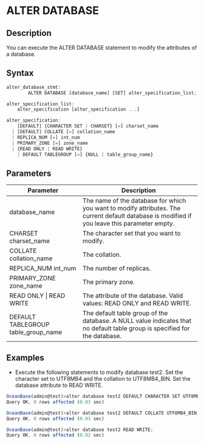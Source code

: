 ALTER DATABASE 
===================================



Description 
--------------------

You can execute the ALTER DATABASE statement to modify the attributes of a database.

Syntax 
---------------

```javascript
alter_database_stmt:
        ALTER DATABASE [database_name] [SET] alter_specification_list;

alter_specification_list: 
    alter_specification [alter_specification ...]

alter_specification: 
    [DEFAULT] {CHARACTER SET | CHARSET} [=] charset_name
  | [DEFAULT] COLLATE [=] collation_name
  | REPLICA_NUM [=] int_num
  | PRIMARY_ZONE [=] zone_name
  | {READ ONLY | READ WRITE}
    | DEFAULT TABLEGROUP [=] {NULL | table_group_name}
```



Parameters 
-------------------



|            **Parameter**            |                                                                **Description**                                                                |
|-------------------------------------|-----------------------------------------------------------------------------------------------------------------------------------------------|
| database_name                       | The name of the database for which you want to modify attributes. The current default database is modified if you leave this parameter empty. |
| CHARSET charset_name                | The character set that you want to modify.                                                                                                    |
| COLLATE collation_name              | The collation.                                                                                                                                |
| REPLICA_NUM int_num                 | The number of replicas.                                                                                                                       |
| PRIMARY_ZONE zone_name              | The primary zone.                                                                                                                             |
| READ ONLY \| READ WRITE             | The attribute of the database. Valid values: READ ONLY and READ WRITE.                                                                        |
| DEFAULT TABLEGROUP table_group_name | The default table group of the database. A NULL value indicates that no default table group is specified for the database.                    |



Examples 
-----------------

* Execute the following statements to modify database test2. Set the character set to UTF8MB4 and the collation to UTF8MB4_BIN. Set the database attribute to READ WRITE.




```javascript
OceanBase(admin@test)>alter database test2 DEFAULT CHARACTER SET UTF8MB4;
Query OK, 0 rows affected (0.03 sec)

OceanBase(admin@test)>alter database test2 DEFAULT COLLATE UTF8MB4_BIN;
Query OK, 0 rows affected (0.03 sec)

OceanBase(admin@test)>alter database test2 READ WRITE;
Query OK, 0 rows affected (0.02 sec)
```



